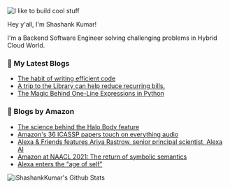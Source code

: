 ![I like to build cool stuff](https://res.cloudinary.com/dt8g3rhcy/image/upload/v1595929574/i_like_to_build_cool_shit._1_nzbwjh.png)

Hey y'all, I'm Shashank Kumar! 

I'm a Backend Software Engineer solving challenging problems in Hybrid Cloud World.

### 📕 My Latest Blogs
<!-- BLOG-POST-LIST:START -->
- [The habit of writing efficient code](https://medium.com/@ishashankkumar/the-habit-of-writing-efficient-code-153b05f04269?source=rss-d24dda280d5f------2)
- [A trip to the Library can help reduce recurring bills.](https://medium.com/swlh/a-trip-to-the-library-can-help-reduce-recurring-bills-23bca495cdf5?source=rss-d24dda280d5f------2)
- [The Magic Behind One-Line Expressions in Python](https://medium.com/swlh/the-magic-behind-one-line-expressions-in-python-816c10180c5c?source=rss-d24dda280d5f------2)
<!-- BLOG-POST-LIST:END -->

### 📕 Blogs by Amazon
<!-- AMAZON-BLOG-POST-LIST:START -->
- [The science behind the Halo Body feature](https://www.amazon.science/latest-news/the-science-behind-the-amazon-halo-band-body-feature)
- [Amazon's 36 ICASSP papers touch on everything audio](https://www.amazon.science/blog/amazons-36-icassp-papers-touch-on-everything-audio)
- [Alexa & Friends features Ariya Rastrow, senior principal scientist, Alexa AI](https://www.amazon.science/videos-webinars/alexa-friends-features-ariya-rastrow-senior-principal-scientist-alexa-ai)
- [Amazon at NAACL 2021: The return of symbolic semantics](https://www.amazon.science/blog/amazon-at-naacl-2021-the-return-of-symbolic-semantics)
- [Alexa enters the “age of self”](https://www.amazon.science/blog/alexa-enters-the-age-of-self)
<!-- AMAZON-BLOG-POST-LIST:END -->



<img align="center" alt="iShashankKumar's Github Stats" src="https://github-readme-stats.vercel.app/api?username=ishashankkumar&show_icons=true&hide_border=true" />
